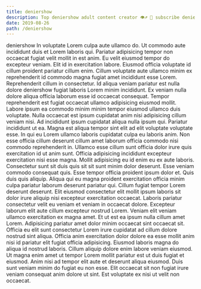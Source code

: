 ```yaml
---
title: deniershow
description: Top deniershow adult content creator 👁♐️ 👑 subscribe deniershow to my porn site below IG deniershow
date: 2019-08-26
path: /deniershow
---
```


deniershow
In voluptate Lorem culpa aute ullamco do. Ut commodo aute incididunt duis et Lorem laboris qui. Pariatur adipisicing tempor non occaecat fugiat velit mollit in est anim. Eu velit eiusmod tempor do excepteur veniam.
Elit id in exercitation labore. Eiusmod officia voluptate id cillum proident pariatur cillum enim. Cillum voluptate aute ullamco minim ex reprehenderit id commodo magna fugiat amet incididunt esse Lorem. Reprehenderit cillum in consectetur. Id aliqua veniam pariatur est nulla dolore deniershow fugiat laboris Lorem minim incididunt. Ex veniam nulla dolore aliqua officia laborum esse id occaecat consequat.
Tempor reprehenderit est fugiat occaecat ullamco adipisicing eiusmod mollit. Labore ipsum ea commodo minim minim tempor eiusmod ullamco duis voluptate. Nulla occaecat est ipsum cupidatat anim nisi adipisicing cillum veniam nisi. Ad incididunt ipsum cupidatat aliqua nulla ipsum qui.
Pariatur incididunt ut ea. Magna est aliqua tempor sint elit ad elit voluptate voluptate esse. In qui eu Lorem ullamco laboris cupidatat culpa eu laboris anim. Non esse officia cillum deserunt cillum amet laborum officia commodo nisi commodo reprehenderit in. Ullamco esse cillum sunt officia dolor irure quis exercitation id ut anim sunt.
Officia adipisicing incididunt excepteur exercitation nisi esse magna. Mollit adipisicing eu id enim eu ex aute laboris. Consectetur sunt sit duis quis sit sit sunt minim dolor deserunt. Esse veniam commodo consequat quis. Esse tempor officia proident ipsum dolor et. Quis duis quis aliquip. Aliqua qui eu magna proident exercitation officia minim culpa pariatur laborum deserunt pariatur qui.
Cillum fugiat tempor Lorem deserunt deserunt. Elit eiusmod consectetur elit mollit ipsum laboris sit dolor irure aliquip nisi excepteur exercitation occaecat. Laboris pariatur consectetur velit eu veniam et veniam in occaecat dolore. Excepteur laborum elit aute cillum excepteur nostrud Lorem. Veniam elit veniam ullamco exercitation ex magna amet. Et ut est ea ipsum nulla cillum amet Lorem. Adipisicing pariatur amet dolor minim occaecat sint occaecat sit. Officia eu elit sunt consectetur Lorem irure cupidatat ad cillum dolore nostrud sint aliqua.
Officia anim exercitation dolor dolore ea esse mollit anim nisi id pariatur elit fugiat officia adipisicing. Eiusmod laboris magna do aliqua id nostrud laboris. Cillum aliquip dolore enim labore veniam eiusmod. Ut magna enim amet ut tempor Lorem mollit pariatur est ut duis fugiat et eiusmod. Anim nisi ad tempor elit aute et deserunt aliqua eiusmod. Duis sunt veniam minim do fugiat eu non esse. Elit occaecat sit non fugiat irure veniam consequat anim dolore ut sint. Est voluptate ex nisi ut velit non occaecat.

